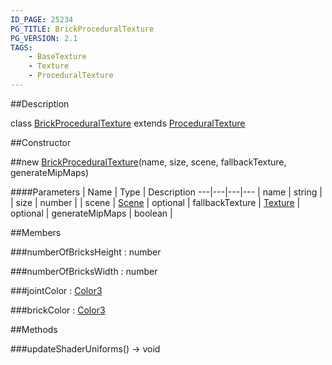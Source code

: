 ```yaml
---
ID_PAGE: 25234
PG_TITLE: BrickProceduralTexture
PG_VERSION: 2.1
TAGS:
    - BaseTexture
    - Texture
    - ProceduralTexture
---
```

##Description

class [BrickProceduralTexture](/classes/2.2/BrickProceduralTexture) extends [ProceduralTexture](/classes/2.2/ProceduralTexture)



##Constructor

##new [BrickProceduralTexture](/classes/2.2/BrickProceduralTexture)(name, size, scene, fallbackTexture, generateMipMaps)



####Parameters
 | Name | Type | Description
---|---|---|---
 | name | string | 
 | size | number | 
 | scene | [Scene](/classes/2.2/Scene) | 
optional | fallbackTexture | [Texture](/classes/2.2/Texture) | 
optional | generateMipMaps | boolean | 

##Members

###numberOfBricksHeight : number



###numberOfBricksWidth : number



###jointColor : [Color3](/classes/2.2/Color3)



###brickColor : [Color3](/classes/2.2/Color3)



##Methods

###updateShaderUniforms() &rarr; void


